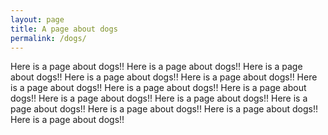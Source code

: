 ```yaml
---
layout: page
title: A page about dogs
permalink: /dogs/
---
```

Here is a page about dogs!!  Here is a page about dogs!!  Here is a page about dogs!!  Here is a page about dogs!!  Here is a page about dogs!!  Here is a page about dogs!!  Here is a page about dogs!!  Here is a page about dogs!!  Here is a page about dogs!!  Here is a page about dogs!!  Here is a page about dogs!!  Here is a page about dogs!!  Here is a page about dogs!!  Here is a page about dogs!!
